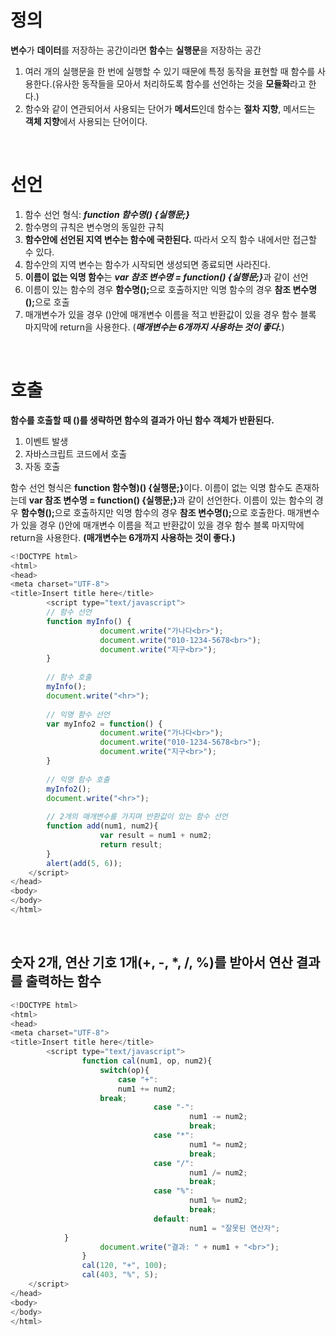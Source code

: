 <h1>정의</h1>
<b>변수</b>가 <b>데이터</b>를 저장하는 공간이라면 <b>함수</b>는 <b>실행문</b>을 저장하는 공간

<ol>
        <li>여러 개의 실행문을 한 번에 실행할 수 있기 때문에 특정 동작을 표현할 때 함수를 사용한다.(유사한 동작들을 모아서 처리하도록 함수를 선언하는 것을 <b>모듈화</b>라고 한다.) </li>
        <li>함수와 같이 연관되어서 사용되는 단어가 <b>메서드</b>인데 함수는 <b>절차 지향</b>, 메서드는 <b>객체 지향</b>에서 사용되는 단어이다.</li>
</ol>

<br>

<h1>선언</h1>

<ol>
        <li>함수 선언 형식: <b><i>function 함수명() {실행문;}</b></i></li>
        <li>함수명의 규칙은 변수명의 동일한 규칙</li>
        <li><b>함수안에 선언된 지역 변수는 함수에 국한된다.</b> 따라서 오직 함수 내에서만 접근할 수 있다.</li>
        <li>함수안의 지역 변수는 함수가 시작되면 생성되면 종료되면 사라진다. </li>
        <li><b>이름이 없는 익명 함수</b>는 <b><i>var 참조 변수명 = function() {실행문;}</i></b>과 같이 선언</li>
        <li>이름이 있는 함수의 경우 <b>함수명();</b>으로 호출하지만 익명 함수의 경우 <b>참조 변수명();</b>으로 호출</li>
        <li>매개변수가 있을 경우 ()안에 매개변수 이름을 적고 반환값이 있을 경우 함수 블록 마지막에 return을 사용한다. (<b><i>매개변수는 6개까지 사용하는 것이 좋다.</i></b>)</li>
</ol>

<br>


<h1>호출</h1>


<b>함수를 호출할 때 ()를 생략하면 함수의 결과가 아닌 함수 객체가 반환된다.</b>

<ol>
        <li>이벤트 발생</li>
        <li>자바스크립트 코드에서 호출</li>
        <li>자동 호출</li>
</ol>


함수 선언 형식은 <b>function 함수형)() {실행문;}</b>이다. 이름이 없는 익명 함수도 존재하는데 <b>var 참조 변수명 = function() {실행문;}</b>과 같이 선언한다. 
이름이 있는 함수의 경우 <b>함수형();</b>으로 호출하지만 익명 함수의 경우 <b>참조 변수명();</b>으로 호출한다. 매개변수가 있을 경우 ()안에 매개변수 이름을 적고 반환값이 있을 경우 함수 블록 마지막에 return을 사용한다.
<b>(매개변수는 6개까지 사용하는 것이 좋다.)</b>

```javascript
<!DOCTYPE html>
<html>
<head>
<meta charset="UTF-8">
<title>Insert title here</title>
        <script type="text/javascript">
		// 함수 선언
		function myInfo() {
        	        document.write("가나다<br>");
        	        document.write("010-1234-5678<br>");
        	        document.write("지구<br>");
		}
 
		// 함수 호출
		myInfo();
		document.write("<hr>");
 
		// 익명 함수 선언
		var myInfo2 = function() {
        	        document.write("가나다<br>");
        	        document.write("010-1234-5678<br>");
        	        document.write("지구<br>");
		}
 
		// 익명 함수 호출
		myInfo2();
		document.write("<hr>");
 
		// 2개의 매개변수를 가지며 반환값이 있는 함수 선언
		function add(num1, num2){
        	        var result = num1 + num2;
        	        return result;
		}
		alert(add(5, 6));    
	</script>
</head>
<body> 
</body>
</html>
```

<br>

<h2>숫자 2개, 연산 기호 1개(+, -, *, /, %)를 받아서 연산 결과를 출력하는 함수</h2>

```javascript
<!DOCTYPE html>
<html>
<head>
<meta charset="UTF-8">
<title>Insert title here</title>
        <script type="text/javascript">
                function cal(num1, op, num2){
       		        switch(op){
		                case "+":
				        num1 += num2;
					break;
            	                case "-":
                                        num1 -= num2;
                                        break;
                                case "*":
                                        num1 *= num2;
                                        break;
                                case "/":
                                        num1 /= num2;
                                        break;
                                case "%":
                                        num1 %= num2;
                                        break;
                                default:
                                        num1 = "잘못된 연산자";      
			}
        	        document.write("결과: " + num1 + "<br>");
     	        }
                cal(120, "+", 100);
       	        cal(403, "%", 5);
	</script>
</head>
<body> 
</body>
</html>
```

